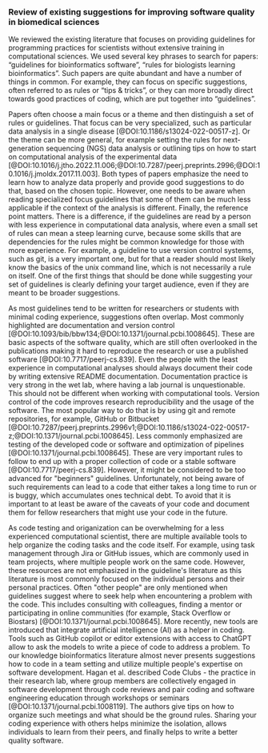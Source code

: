 ### Review of existing suggestions for improving software quality in biomedical sciences ###

We reviewed the existing literature that focuses on providing guidelines for programming practices for scientists without extensive training in computational sciences.
We used several key phrases to search for papers: “guidelines for bioinformatics software”, “rules for biologists learning bioinformatics”.
Such papers are quite abundant and have a number of things in common. 
For example, they can focus on specific suggestions, often referred to as rules or “tips & tricks”, or they can more broadly direct towards good practices of coding, which are put together into “guidelines”.

Papers often choose a main focus or a theme and then distinguish a set of rules or guidelines. 
That focus can be very specialized, such as particular data analysis in a single disease [@DOI:10.1186/s13024-022-00517-z]. 
Or the theme can be more general, for example setting the rules for next-generation sequencing (NGS) data analysis or outlining tips on how to start on computational analysis of the experimental data [@DOI:10.1016/j.jtho.2022.11.006;@DOI:10.7287/peerj.preprints.2996;@DOI:10.1016/j.jmoldx.2017.11.003].
Both types of papers emphasize the need to learn how to analyze data properly and provide good suggestions to do that, based on the chosen topic. 
However, one needs to be aware when reading specialized focus guidelines that some of them can be much less applicable if the context of the analysis is different. 
Finally, the reference point matters. 
There is a difference, if the guidelines are read by a person with less experience in computational data analysis, where even a small set of rules can mean a steep learning curve, because some skills that are dependencies for the rules might be common knowledge for those with more experience. 
For example, a guideline to use version control systems, such as git, is a very important one, but for that a reader should most likely know the basics of the unix command line, which is not necessarily a rule on itself. 
One of the first things that should be done while suggesting your set of guidelines is clearly defining your target audience, even if they are meant to be broader suggestions.

As most guidelines tend to be written for researchers or students with minimal coding experience, suggestions often overlap. 
Most commonly highlighted are documentation and version control [@DOI:10.1093/bib/bbw134;@DOI:10.1371/journal.pcbi.1008645]. 
These are basic aspects of the software quality, which are still often overlooked in the publications making it hard to reproduce the research or use a published software [@DOI:10.7717/peerj-cs.839]. 
Even the people with the least experience in computational analyses should always document their code by writing extensive README documentation. 
Documentation practice is very strong in the wet lab, where having a lab journal is unquestionable. 
This should not be different when working with computational tools. Version control of the code improves research reproducibility and the usage of the software. 
The most popular way to do that is by using git and remote repositories, for example, GitHub or Bitbucket [@DOI:10.7287/peerj.preprints.2996v1;@DOI:10.1186/s13024-022-00517-z;@DOI:10.1371/journal.pcbi.1008645]. 
Less commonly emphasized are testing of the developed code or software and optimization of pipelines [@DOI:10.1371/journal.pcbi.1008645]. 
These are very important rules to follow to end up with a proper collection of code or a stable software [@DOI:10.7717/peerj-cs.839]. 
However, it might be considered to be too advanced for "beginners" guidelines. 
Unfortunately, not being aware of such requirements can lead to a code that either takes a long time to run or is buggy, which accumulates ones technical debt. 
To avoid that it is important to at least be aware of the caveats of your code and document them for fellow researchers that might use your code in the future.

As code testing and origanization can be overwhelming for a less experienced computational scientist, there are multiple available tools to help organize the coding tasks and the code itself. 
For example, using task management through Jira or GitHub issues, which are commonly used in team projects, where multiple people work on the same code. 
However, these resources are not emphasized in the guideline's literature as this literature is most commonly focused on the individual persons and their personal practices. 
Often "other people" are only mentioned when guidelines suggest where to seek help when encountering a problem with the code. 
This includes consulting with colleagues, finding a mentor or participating in online communities (for example, Stack Overflow or Biostars) [@DOI:10.1371/journal.pcbi.1008645]. 
More recently, new tools are introduced that integrate artificial intelligence (AI) as a helper in coding. 
Tools such as GitHub copilot or editor extensions with access to ChatGPT allow to ask the models to write a piece of code to address a problem. 
To our knowledge bioinformatics literature almost never presents suggestions how to code in a team setting and utilize multiple people's expertise on software development. 
Hagan et al. described Code Clubs - the practice in their research lab, where group members are collectively engaged in software development through code reviews and pair coding and software engineering education through workshops or seminars [@DOI:10.1371/journal.pcbi.1008119]. 
The authors give tips on how to organize such meetings and what should be the ground rules. 
Sharing your coding experience with others helps minimize the isolation, allows individuals to learn from their peers, and finally helps to write a better quality software.


